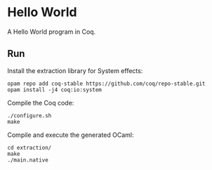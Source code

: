 # Hello World
A Hello World program in Coq.

## Run
Install the extraction library for System effects:

    opam repo add coq-stable https://github.com/coq/repo-stable.git
    opam install -j4 coq:io:system

Compile the Coq code:

    ./configure.sh
    make

Compile and execute the generated OCaml:

    cd extraction/
    make
    ./main.native
